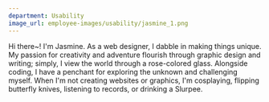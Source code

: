 ```yaml
---
department: Usability
image_url: employee-images/usability/jasmine_1.png
---
```

Hi there~! I'm Jasmine. As a web designer, I dabble in making things unique. My passion for creativity and adventure flourish through graphic design and writing; simply, I view the world through a rose-colored glass. Alongside coding, I have a penchant for exploring the unknown and challenging myself. When I'm not creating websites or graphics, I'm cosplaying, flipping butterfly knives, listening to records, or drinking a Slurpee. 
